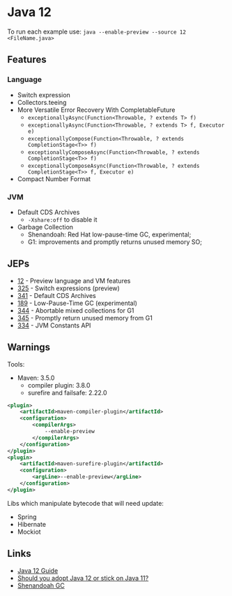 # Java 12

To run each example use:
`java --enable-preview --source 12 <FileName.java>`

## Features

### Language

* Switch expression
* Collectors.teeing
* More Versatile Error Recovery With CompletableFuture
  * `exceptionallyAsync(Function<Throwable, ? extends T> f)`
  * `exceptionallyAsync(Function<Throwable, ? extends T> f, Executor e)`
  * `exceptionallyCompose(Function<Throwable, ? extends CompletionStage<T>> f)`
  * `exceptionallyComposeAsync(Function<Throwable, ? extends CompletionStage<T>> f)`
  * `exceptionallyComposeAsync(Function<Throwable, ? extends CompletionStage<T>> f, Executor e)`
* Compact Number Format

### JVM

* Default CDS Archives
  * `-Xshare:off` to disable it
* Garbage Collection
  * Shenandoah: Red Hat low-pause-time GC, experimental;
  * G1: improvements and promptly returns unused memory SO;

## JEPs

* [12](https://openjdk.java.net/jeps/12) - Preview language and VM features
* [325](http://openjdk.java.net/jeps/325) - Switch expressions (preview)
* [341](http://openjdk.java.net/jeps/341) - Default CDS Archives
* [189](http://openjdk.java.net/jeps/189) - Low-Pause-Time GC (experimental)
* [344](http://openjdk.java.net/jeps/344) - Abortable mixed collections for G1
* [345](http://openjdk.java.net/jeps/346) - Promptly return unused memory from G1
* [334](http://openjdk.java.net/jeps/334) - JVM Constants API

## Warnings

Tools:

* Maven: 3.5.0
  * compiler plugin: 3.8.0
  * surefire and failsafe: 2.22.0

```xml
<plugin>
    <artifactId>maven-compiler-plugin</artifactId>
    <configuration>
        <compilerArgs>
            --enable-preview
        </compilerArgs>
    </configuration>
</plugin>
<plugin>
    <artifactId>maven-surefire-plugin</artifactId>
    <configuration>
        <argLine>--enable-preview</argLine>
    </configuration>
</plugin>
```

Libs which manipulate bytecode that will need update:

* Spring
* Hibernate
* Mockiot

## Links

* [Java 12 Guide](https://blog.codefx.org/java/java-12-guide/)
* [Should you adopt Java 12 or stick on Java 11?](https://blog.joda.org/2018/10/adopt-java-12-or-stick-on-11.html)
* [Shenandoah GC](https://wiki.openjdk.java.net/display/shenandoah/Main)